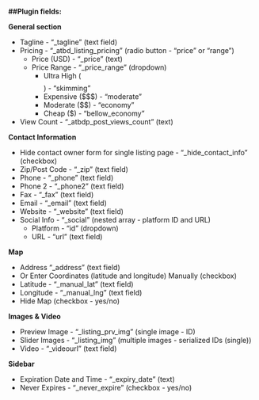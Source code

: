 

**##Plugin fields:**

**General section**
  - Tagline - “_tagline” (text field)
  - Pricing - “_atbd_listing_pricing” (radio button - “price” or “range”)
    - Price (USD) - “_price” (text)
    - Price Range - “_price_range” (dropdown)
      - Ultra High ($$$$) - “skimming”
      - Expensive ($$$) - “moderate”
      - Moderate ($$) - “economy”
      - Cheap ($) - “bellow_economy”
  - View Count - “_atbdp_post_views_count” (text)

**Contact Information**
  - Hide contact owner form for single listing page - “_hide_contact_info” (checkbox)
  - Zip/Post Code - “_zip” (text field)
  - Phone - “_phone” (text field)
  - Phone 2 - “_phone2” (text field)
  - Fax - “_fax” (text field)
  - Email - “_email” (text field)
  - Website - “_website” (text field)
  - Social Info - “_social” (nested array - platform ID and URL)
    - Platform - “id” (dropdown)
    - URL - “url” (text field)   

**Map**
  - Address “_address” (text field)
  - Or Enter Coordinates (latitude and longitude) Manually (checkbox)
  - Latitude - “_manual_lat” (text field)
  - Longitude - “_manual_lng” (text field)
  - Hide Map (checkbox - yes/no)

**Images & Video**
  - Preview Image - “_listing_prv_img”  (single image - ID)
  - Slider Images - “_listing_img” (multiple images - serialized IDs (single))
  - Video - “_videourl” (text field)

**Sidebar**
  - Expiration Date and Time - “_expiry_date” (text)
  - Never Expires - “_never_expire” (checkbox - yes/no)
